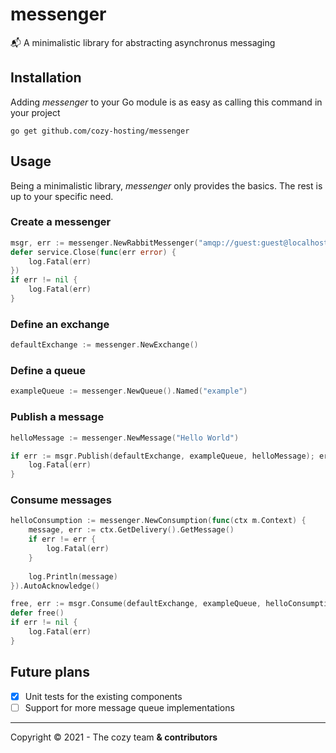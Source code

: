 # messenger
📬 A minimalistic library for abstracting asynchronus messaging

## Installation

Adding *messenger* to your Go module is as easy as calling this command in your project

```shell
go get github.com/cozy-hosting/messenger
```

## Usage

Being a minimalistic library, *messenger* only provides the basics. The rest is up to your specific need.

### Create a messenger

```go
msgr, err := messenger.NewRabbitMessenger("amqp://guest:guest@localhost:5672/")
defer service.Close(func(err error) {
    log.Fatal(err)
})
if err != nil {
    log.Fatal(err)
}
```

### Define an exchange

```go
defaultExchange := messenger.NewExchange()
```

### Define a queue

```go
exampleQueue := messenger.NewQueue().Named("example")
```

### Publish a message

```go
helloMessage := messenger.NewMessage("Hello World")

if err := msgr.Publish(defaultExchange, exampleQueue, helloMessage); err != nil {
    log.Fatal(err)
}
```

### Consume messages

```go
helloConsumption := messenger.NewConsumption(func(ctx m.Context) {
    message, err := ctx.GetDelivery().GetMessage()
    if err != err {
        log.Fatal(err)
    }   
    
    log.Println(message)
}).AutoAcknowledge()

free, err := msgr.Consume(defaultExchange, exampleQueue, helloConsumption)
defer free()
if err != nil {
    log.Fatal(err)
}
```

## Future plans

* [x] Unit tests for the existing components
* [ ] Support for more message queue implementations

---

Copyright © 2021 - The cozy team **& contributors**
